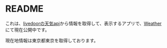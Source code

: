 # README

これは、[livedoorの天気api](http://weather.livedoor.com/weather_hacks/webservice)から情報を取得して、表示するアプリで、[Weather](https://sleepy-temple-35248.herokuapp.com/)にて現在公開中です。

現在地情報は東京都東京を取得しております。